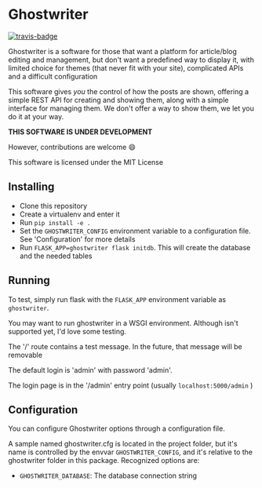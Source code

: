 # Ghostwriter

[![travis-badge](https://api.travis-ci.org/arthurmco/ghostwriter.svg?branch=master)](https://travis-ci.org/arthurmco/ghostwriter)
        
Ghostwriter is a software for those that want a platform for article/blog 
editing and management, but don't want a predefined way to display it, 
with limited choice for themes (that never fit with your site), complicated
APIs and a difficult configuration

This software gives *you* the control of how the posts are shown, offering
a simple REST API for creating and showing them, along with a simple interface 
for managing them. We don't offer a way to show them, we let you do it at
your way.

**THIS SOFTWARE IS UNDER DEVELOPMENT**

However, contributions are welcome :smile:

This software is licensed under the MIT License

## Installing

 - Clone this repository
 - Create a virtualenv and enter it
 - Run `pip install -e . `
 - Set the `GHOSTWRITER_CONFIG` environment variable to a configuration file. See 'Configuration' for more details
 - Run `FLASK_APP=ghostwriter flask initdb`. This will create the database and 
   the needed tables

## Running

To test, simply run flask with the `FLASK_APP` environment variable as `ghostwriter`. 

You may want to run ghostwriter in a WSGI environment. Although isn't supported yet, I'd love some testing.

The '/' route contains a test message. In the future, that message will be removable

The default login is 'admin' with password 'admin'. 

The login page is in the '/admin' entry point (usually `localhost:5000/admin` )

## Configuration

You can configure Ghostwriter options through a configuration file. 

A sample named ghostwriter.cfg is located in the project folder, but it's name is controlled by the envvar `GHOSTWRITER_CONFIG`, and it's relative to the ghostwriter folder in this package. Recognized options are:

 - `GHOSTWRITER_DATABASE`: The database connection string

